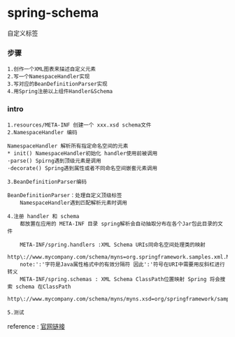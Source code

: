 spring-schema 
==============
自定义标签
   
### 步骤

    1.创作一个XML图表来描述自定义元素
    2.写一个NamespaceHandler实现
    3.写对应的BeanDefinitionParser实现
    4.用Spring注册以上组件Handler&Schema
    

### intro
    
    1.resources/META-INF 创建一个 xxx.xsd schema文件
    2.NamespaceHandler 编码 
    
    NamespaceHandler 解析所有指定命名空间的元素
    * init() NamespaceHandler初始化 handler使用前被调用
    ·parse() Spirng遇到顶级元素是调用
    ·decorate() Spring遇到属性或者不同命名空间嵌套元素调用
    
    3.BeanDefinitionParser编码
    
    BeanDefinitionParser：处理自定义顶级标签
        NamespaceHandler遇到匹配解析元素时调用
    
    4.注册 handler 和 schema
        都放置在应用的 META-INF 目录 spring解析会自动抽取分布在各个Jar包此目录的文件
        
        META-INF/spring.handlers :XML Schema URIs同命名空间处理类的映射
            http\://www.mycompany.com/schema/myns=org.springframework.samples.xml.MyNamespaceHandler
        note:':'字符是Java属性格式中的有效分隔符 因此':'符号在URI中需要用反斜杠进行转义
        META-INF/spring.schemas : XML Schema ClassPath位置映射 Spring 将会搜索 schema 在ClassPath
            http\://www.mycompany.com/schema/myns/myns.xsd=org/springframework/samples/xml/myns.xsd
    
    5.测试

reference : [官网链接](https://docs.spring.io/spring/docs/5.0.4.RELEASE/spring-framework-reference/core.html#xml-custom)
